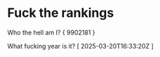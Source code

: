 # Fuck the rankings

Who the hell am I?
{ 9902181 }

What fucking year is it?
[ 2025-03-20T16:33:20Z ]
